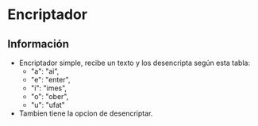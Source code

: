 # Encriptador

## Información
- Encriptador simple, recibe un texto y los desencripta según esta tabla:
  - "a": "ai",
  - "e": "enter",
  - "i": "imes",
  - "o": "ober",
  - "u": "ufat"
- Tambien tiene la opcion de desencriptar.
